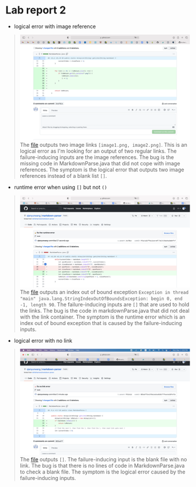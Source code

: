 # Lab report 2
* logical error with image reference
> ![image1](imagereferencebugfix.png)  
The [file](another-file.md) outputs two image links `[image1.png, image2.png]`. This is an logical error as I'm looking for an output of two regular links. The failure-inducing inputs are the image references. The bug is the missing code in MarkdownParse.java that did not cope with image references. The symptom is the logical error that outputs two image references instead of a blank list `[]`. 

* runtime error when using `[]` but not `()`
> ![image2](fixruntimeerror.png)  
The [file](another-file2.md) outputs an index out of bound exception `Exception in thread "main" java.lang.StringIndexOutOfBoundsException: begin 0, end -1, length 90`. The failure-inducing inputs are `[]` that are used to hold the links. The bug is the code in markdownParse.java that did not deal with the link container. The symptom is the runtime error which is an index out of bound exception that is caused by the failure-inducing inputs.

* logical error with no link
> ![image3](fixnolinkerror.png)  
The [file](another-file3.md) outputs `[]`. The failure-inducing input is the blank file with no link. The bug is that there is no lines of code in MarkdownParse.java to check a blank file. The symptom is the logical error caused by the failure-inducing inputs.

